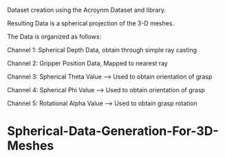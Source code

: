 Dataset creation using the Acroynm Dataset and library.


Resulting Data is a spherical projection of the 3-D meshes.

The Data is organized as follows:

Channel 1: Spherical Depth Data, obtain through simple ray casting

Channel 2: Gripper Position Data, Mapped to nearest ray

Channel 3: Spherical Theta Value --> Used to obtain orientation of grasp

Channel 4: Spherical Phi Value --> Used to obtain orientation of grasp

Channel 5: Rotational Alpha Value --> Used to obtain grasp rotation

# Spherical-Data-Generation-For-3D-Meshes
